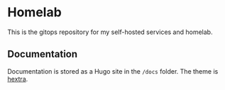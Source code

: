 # Homelab

This is the gitops repository for my self-hosted services and homelab.

## Documentation

Documentation is stored as a Hugo site in the `/docs` folder. The theme is [hextra](https://imfing.github.io/hextra/docs/).
